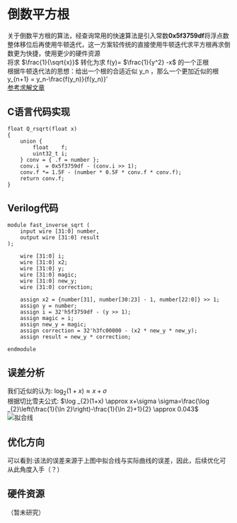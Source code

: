 # 倒数平方根  
关于倒数平方根的算法，经查询常用的快速算法是引入常数**0x5f3759df**将浮点数整体移位后再使用牛顿迭代，这一方案较传统的直接使用牛顿迭代求平方根再求倒数更为快捷，使用更少的硬件资源  
将求 $\frac{1}{\sqrt{x}}$ 转化为求 f(y)= $\frac{1}{y^2} -x$ 的一个正根  
根据牛顿迭代法的思想：给出一个根的合适近似 y_n ，那么一个更加近似的根 y_{n+1} = y_n-\frac{f(y_n)}{f(y_n)}'  
[参考求解文章](https://zhuanlan.zhihu.com/p/571321688)  
## C语言代码实现  
```
float Q_rsqrt(float x)
{
    union {
        float    f;
        uint32_t i;
    } conv = { .f = number };
    conv.i  = 0x5f3759df - (conv.i >> 1);
    conv.f *= 1.5F - (number * 0.5F * conv.f * conv.f);
    return conv.f;
}  
```
## Verilog代码  
```
module fast_inverse_sqrt (
    input wire [31:0] number,
    output wire [31:0] result
);

    wire [31:0] i;
    wire [31:0] x2;
    wire [31:0] y;
    wire [31:0] magic;
    wire [31:0] new_y;
    wire [31:0] correction;

    assign x2 = {number[31], number[30:23] - 1, number[22:0]} >> 1;
    assign y = number;
    assign i = 32'h5f3759df - (y >> 1);
    assign magic = i;
    assign new_y = magic;
    assign correction = 32'h3fc00000 - (x2 * new_y * new_y);
    assign result = new_y * correction;

endmodule  
```
## 误差分析
我们近似的认为: $\log _{2}(1+x) \approx x+\sigma$  
根据切比雪夫公式: $\log _{2}(1+x) \approx x+\sigma \sigma=\frac{\log _{2}\left(\frac{1}{\ln 2}\right)-\frac{1}{\ln 2}+1}{2} \approx 0.043$  
![拟合线](https://pic2.zhimg.com/v2-8507040a883bf269a4bd20ed8db6f019_r.jpg)  
## 优化方向
可以看到:该法的误差来源于上图中拟合线与实际曲线的误差，因此，后续优化可从此角度入手（？）  
## 硬件资源
（暂未研究）
